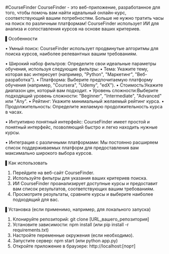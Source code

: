 #CourseFinder
CourseFinder - это веб-приложение, разработанное для того, чтобы помочь вам найти идеальный онлайн-курс, соответствующий вашим потребностям. Больше не нужно тратить часы на поиск по различным платформам! CourseFinder использует ИИ для анализа и сопоставления курсов на основе ваших критериев.

▌Особенности

•  Умный поиск: CourseFinder использует продвинутые алгоритмы для поиска курсов, наиболее релевантных вашим требованиям.

•  Широкий набор фильтров: Определите свои идеальные параметры обучения, используя следующие фильтры:
  •  Тема: Укажите тему, которая вас интересует (например, "Python", "Маркетинг", "Веб-разработка").
  •  Платформа: Выберите предпочитаемую платформу обучения (например, "Coursera", "Udemy", "edX").
  •  Стоимость:Укажите диапазон цен, который вам подходит.
  •  Уровень сложности:Выберите подходящий уровень сложности: "Beginner", "Intermediate", "Advanced" или "Any".
  •  Рейтинг: Укажите минимальный желаемый рейтинг курса.
  •  Продолжительность: Определите желаемую продолжительность курса в часах.

•  Интуитивно понятный интерфейс: CourseFinder имеет простой и понятный интерфейс, позволяющий быстро и легко находить нужные курсы.

•  Интеграция с различными платформами: Мы постоянно расширяем список поддерживаемых платформ для предоставления вам максимально широкого выбора курсов.

▌Как использовать

1. Перейдите на веб-сайт CourseFinder.
2. Используйте фильтры для указания ваших критериев поиска.
3. ИИ CourseFinder проанализирует доступные курсы и предоставит вам список результатов, соответствующих вашим требованиям.
4. Просмотрите результаты, сравните курсы и выберите наиболее подходящий для вас.

▌Установка (если применимо, например, для локального запуска)

1. Клонируйте репозиторий: git clone [URL_вашего_репозитория]
2. Установите зависимости: npm install (или pip install -r requirements.txt)
3. Настройте переменные окружения (если необходимо).
4. Запустите сервер: npm start (или python app.py)
5. Откройте приложение в браузере: http://localhost:[порт]
